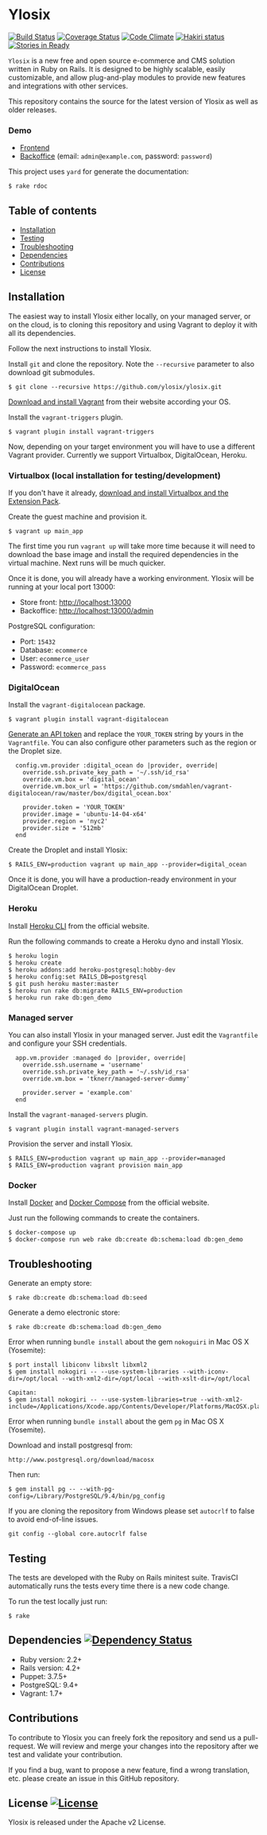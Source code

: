 # Ylosix 
[![Build Status](https://travis-ci.org/ylosix/ylosix.svg?branch=develop)](https://travis-ci.org/ylosix/ylosix) 
[![Coverage Status](https://coveralls.io/repos/ylosix/ylosix/badge.svg?branch=develop)](https://coveralls.io/r/ylosix/ylosix?branch=develop) 
[![Code Climate](https://codeclimate.com/github/ylosix/ylosix/badges/gpa.svg)](https://codeclimate.com/github/ylosix/ylosix) 
[![Hakiri status](https://hakiri.io/github/ylosix/ylosix/develop.svg)](https://hakiri.io/github/ylosix/ylosix)
[![Stories in Ready](https://badge.waffle.io/ylosix/ylosix.png?label=ready&title=Ready)](http://waffle.io/ylosix/ylosix)


`Ylosix` is a new free and open source e-commerce and CMS solution written in Ruby on Rails. It is designed to be highly scalable, easily customizable, and allow plug-and-play modules to provide new features and integrations with other services.

This repository contains the source for the latest version of Ylosix as well as older releases.

### Demo
- [Frontend](http://ylos.ylosix.com)
- [Backoffice](http://ylos.ylosix.com/admin) (email: `admin@example.com`, password: `password`)

This project uses `yard` for generate the documentation:
```
$ rake rdoc
```

## Table of contents

  * [Installation](#installation)
  * [Testing](#testing)
  * [Troubleshooting](#troubleshooting)
  * [Dependencies](#dependencies-)
  * [Contributions](#contributions)
  * [License](#license-)


## Installation

The easiest way to install Ylosix either locally, on your managed server, or on the cloud, is to cloning this repository and using Vagrant to deploy it with all its dependencies.

Follow the next instructions to install Ylosix.

Install `git` and clone the repository. Note the `--recursive` parameter to also download git submodules.

```
$ git clone --recursive https://github.com/ylosix/ylosix.git
```

[Download and install Vagrant](http://www.vagrantup.com/downloads.html) from their website according your OS.

Install the `vagrant-triggers` plugin.

```
$ vagrant plugin install vagrant-triggers
```

Now, depending on your target environment you will have to use a different Vagrant provider. Currently we support Virtualbox, DigitalOcean, Heroku.

### Virtualbox (local installation for testing/development)

If you don't have it already, [download and install Virtualbox and the Extension Pack](https://www.virtualbox.org/wiki/Downloads).

Create the guest machine and provision it.

```
$ vagrant up main_app
```

The first time you run `vagrant up` will take more time because it will need to download the base image and install the required dependencies in the virtual machine. Next runs will be much quicker.

Once it is done, you will already have a working environment. Ylosix will be running at your local port 13000:

- Store front: [http://localhost:13000](http://localhost:13000)
- Backoffice: [http://localhost:13000/admin](http://localhost:13000/admin)

PostgreSQL configuration:

- Port: `15432`
- Database: `ecommerce`
- User: `ecommerce_user`
- Password: `ecommerce_pass`


### DigitalOcean

Install the `vagrant-digitalocean` package.

```
$ vagrant plugin install vagrant-digitalocean
```

[Generate an API token](https://cloud.digitalocean.com/settings/applications) and replace the `YOUR_TOKEN` string by yours in the `Vagrantfile`. You can also configure other parameters such as the region or the Droplet size.

```
  config.vm.provider :digital_ocean do |provider, override|
    override.ssh.private_key_path = '~/.ssh/id_rsa'
    override.vm.box = 'digital_ocean'
    override.vm.box_url = 'https://github.com/smdahlen/vagrant-digitalocean/raw/master/box/digital_ocean.box'

    provider.token = 'YOUR_TOKEN'
    provider.image = 'ubuntu-14-04-x64'
    provider.region = 'nyc2'
    provider.size = '512mb'
  end
```

Create the Droplet and install Ylosix:

```
$ RAILS_ENV=production vagrant up main_app --provider=digital_ocean
```

Once it is done, you will have a production-ready environment in your DigitalOcean Droplet.


### Heroku

Install [Heroku CLI](https://toolbelt.heroku.com) from the official website.

Run the following commands to create a Heroku dyno and install Ylosix.

```
$ heroku login
$ heroku create
$ heroku addons:add heroku-postgresql:hobby-dev
$ heroku config:set RAILS_DB=postgresql
$ git push heroku master:master
$ heroku run rake db:migrate RAILS_ENV=production
$ heroku run rake db:gen_demo
```


### Managed server

You can also install Ylosix in your managed server. Just edit the `Vagrantfile` and configure your SSH credentials.

```
  app.vm.provider :managed do |provider, override|
    override.ssh.username = 'username'
    override.ssh.private_key_path = '~/.ssh/id_rsa'
    override.vm.box = 'tknerr/managed-server-dummy'

    provider.server = 'example.com'
  end  
```

Install the `vagrant-managed-servers` plugin.

```
$ vagrant plugin install vagrant-managed-servers
```

Provision the server and install Ylosix.

```
$ RAILS_ENV=production vagrant up main_app --provider=managed
$ RAILS_ENV=production vagrant provision main_app
```

### Docker


Install [Docker](https://docs.docker.com/installation/) and [Docker Compose](https://docs.docker.com/compose/install/) from the official website.

Just run the following commands to create the containers.

```
$ docker-compose up
$ docker-compose run web rake db:create db:schema:load db:gen_demo
```


## Troubleshooting

Generate an empty store:

```
$ rake db:create db:schema:load db:seed
```

Generate a demo electronic store:
```
$ rake db:create db:schema:load db:gen_demo
```


Error when running `bundle install` about the gem `nokoguiri` in Mac OS X (Yosemite):

```
$ port install libiconv libxslt libxml2
$ gem install nokogiri -- --use-system-libraries --with-iconv-dir=/opt/local --with-xml2-dir=/opt/local --with-xslt-dir=/opt/local

Capitan:
$ gem install nokogiri -- --use-system-libraries=true --with-xml2-include=/Applications/Xcode.app/Contents/Developer/Platforms/MacOSX.platform/Developer/SDKs/MacOSX10.11.sdk/usr/include/libxml2
```

Error when running `bundle install` about the gem `pg` in Mac OS X (Yosemite).

Download and install postgresql from:

```
http://www.postgresql.org/download/macosx
```
Then run:

```
$ gem install pg -- --with-pg-config=/Library/PostgreSQL/9.4/bin/pg_config
```

If you are cloning the repository from Windows please set `autocrlf` to false to avoid end-of-line issues.

```
git config --global core.autocrlf false
```


## Testing

The tests are developed with the Ruby on Rails minitest suite. TravisCI
automatically runs the tests every time there is a new code change.

To run the test locally just run:

```
$ rake
```


## Dependencies [![Dependency Status](https://gemnasium.com/ylosix/ylosix.svg)](https://gemnasium.com/ylosix/ylosix)

  - Ruby version: 2.2+
  - Rails version: 4.2+
  - Puppet: 3.7.5+
  - PostgreSQL: 9.4+
  - Vagrant: 1.7+


## Contributions

To contribute to Ylosix you can freely fork the repository and send us a pull-request. We will review and merge your changes into the repository after we test and validate your contribution.

If you find a bug, want to propose a new feature, find a wrong translation, etc. please create an issue in this GitHub repository.


## License [![License](http://img.shields.io/:license-Apache_v2-blue.svg)](https://raw.githubusercontent.com/ylosix/ylosix/develop/LICENSE)

Ylosix is released under the Apache v2 License.
